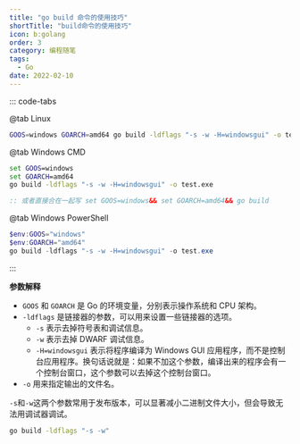 ```yaml
---
title: "go build 命令的使用技巧"
shortTitle: "build命令的使用技巧"
icon: b:golang
order: 3
category: 编程随笔
tags: 
  - Go
date: 2022-02-10
---
```


<!-- more -->

::: code-tabs

@tab Linux

```bash
GOOS=windows GOARCH=amd64 go build -ldflags "-s -w -H=windowsgui" -o test.exe
```

@tab Windows CMD

```bat :no-line-numbers
set GOOS=windows
set GOARCH=amd64
go build -ldflags "-s -w -H=windowsgui" -o test.exe

:: 或者直接合在一起写 set GOOS=windows&& set GOARCH=amd64&& go build
```

@tab Windows PowerShell

```powershell
$env:GOOS="windows"
$env:GOARCH="amd64"
go build -ldflags "-s -w -H=windowsgui" -o test.exe
```

:::

**参数解释**
- `GOOS` 和 `GOARCH` 是 Go 的环境变量，分别表示操作系统和 CPU 架构。
- `-ldflags` 是链接器的参数，可以用来设置一些链接器的选项。
  - `-s` 表示去掉符号表和调试信息。
  - `-w` 表示去掉 DWARF 调试信息。
  - `-H=windowsgui` 表示将程序编译为 Windows GUI 应用程序，而不是控制台应用程序。换句话说就是：如果不加这个参数，编译出来的程序会有一个控制台窗口，这个参数可以去掉这个控制台窗口。
- `-o` 用来指定输出的文件名。

`-s`和`-w`这两个参数常用于发布版本，可以显著减小二进制文件大小，但会导致无法用调试器调试。

```bash
go build -ldflags "-s -w"
```